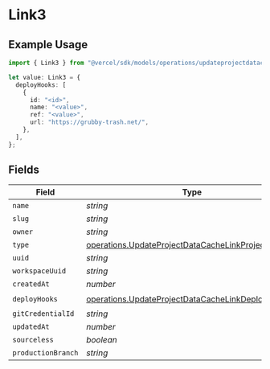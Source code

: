 # Link3

## Example Usage

```typescript
import { Link3 } from "@vercel/sdk/models/operations/updateprojectdatacache.js";

let value: Link3 = {
  deployHooks: [
    {
      id: "<id>",
      name: "<value>",
      ref: "<value>",
      url: "https://grubby-trash.net/",
    },
  ],
};
```

## Fields

| Field                                                                                                                  | Type                                                                                                                   | Required                                                                                                               | Description                                                                                                            |
| ---------------------------------------------------------------------------------------------------------------------- | ---------------------------------------------------------------------------------------------------------------------- | ---------------------------------------------------------------------------------------------------------------------- | ---------------------------------------------------------------------------------------------------------------------- |
| `name`                                                                                                                 | *string*                                                                                                               | :heavy_minus_sign:                                                                                                     | N/A                                                                                                                    |
| `slug`                                                                                                                 | *string*                                                                                                               | :heavy_minus_sign:                                                                                                     | N/A                                                                                                                    |
| `owner`                                                                                                                | *string*                                                                                                               | :heavy_minus_sign:                                                                                                     | N/A                                                                                                                    |
| `type`                                                                                                                 | [operations.UpdateProjectDataCacheLinkProjectsType](../../models/operations/updateprojectdatacachelinkprojectstype.md) | :heavy_minus_sign:                                                                                                     | N/A                                                                                                                    |
| `uuid`                                                                                                                 | *string*                                                                                                               | :heavy_minus_sign:                                                                                                     | N/A                                                                                                                    |
| `workspaceUuid`                                                                                                        | *string*                                                                                                               | :heavy_minus_sign:                                                                                                     | N/A                                                                                                                    |
| `createdAt`                                                                                                            | *number*                                                                                                               | :heavy_minus_sign:                                                                                                     | N/A                                                                                                                    |
| `deployHooks`                                                                                                          | [operations.UpdateProjectDataCacheLinkDeployHooks](../../models/operations/updateprojectdatacachelinkdeployhooks.md)[] | :heavy_check_mark:                                                                                                     | N/A                                                                                                                    |
| `gitCredentialId`                                                                                                      | *string*                                                                                                               | :heavy_minus_sign:                                                                                                     | N/A                                                                                                                    |
| `updatedAt`                                                                                                            | *number*                                                                                                               | :heavy_minus_sign:                                                                                                     | N/A                                                                                                                    |
| `sourceless`                                                                                                           | *boolean*                                                                                                              | :heavy_minus_sign:                                                                                                     | N/A                                                                                                                    |
| `productionBranch`                                                                                                     | *string*                                                                                                               | :heavy_minus_sign:                                                                                                     | N/A                                                                                                                    |